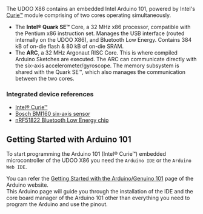 The UDOO X86 contains an embedded Intel Arduino 101, powered by Intel's [Curie&trade;](http://www.intel.com/content/www/us/en/wearables/wearable-soc.html) module comprising of two cores operating simultaneously.
* The **Intel&reg; Quark SE&trade;** Core, a 32 MHz x86 processor, compatible with the Pentium x86 instruction set. Manages the USB interface (routed internally on the UDOO X86), and Bluetooth Low Energy. Contains 384 kB of on-die flash & 80 kB of on-die SRAM.
* The **ARC**, a 32 MHz Argonaut RISC Core. This is where compiled Arduino Sketches are executed. The ARC can communicate directly with the six-axis accelerometer/gyroscope. The memory subsystem is shared with the Quark SE&trade;, which also manages the communication between the two cores.

### Integrated device references
* [Intel&reg; Curie&trade;](https://software.intel.com/en-us/iot/hardware/curie)
* [Bosch BMI160 six-axis sensor](https://www.bosch-sensortec.com/bst/products/all_products/bmi160)
* [nRF51822 Bluetooth Low Energy chip](https://www.nordicsemi.com/eng/Products/Bluetooth-low-energy/nRF51822)


## Getting Started with Arduino 101

To start programming the Arduino 101 (Intel&reg; Curie&trade;) embedded microcontroller of the UDOO X86 you need the `Arduino IDE` or the `Arduino Web IDE`.

You can refer the [Getting Started with the Arduino/Genuino 101](https://www.arduino.cc/en/Guide/Arduino101) page of the Arduino website.  
This Arduino page will guide you through the installation of the IDE and the core board manager of the Arduino 101 other than everything you need to program the Arduino and use the pinout.
